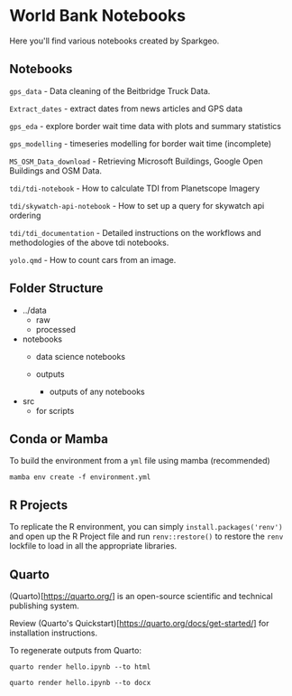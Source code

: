 # World Bank Notebooks

Here you'll find various notebooks created by Sparkgeo.
## Notebooks


`gps_data` - Data cleaning of the Beitbridge Truck Data.

`Extract_dates` - extract dates from news articles and GPS data

`gps_eda` - explore border wait time data with plots and summary statistics

`gps_modelling` - timeseries modelling for border wait time (incomplete)

`MS_OSM_Data_download` - Retrieving Microsoft Buildings, Google Open Buildings and OSM Data.

`tdi/tdi-notebook` - How to calculate TDI from Planetscope Imagery

`tdi/skywatch-api-notebook` - How to set up a query for skywatch api ordering

`tdi/tdi_documentation` - Detailed instructions on the workflows and methodologies of the above tdi notebooks.

`yolo.qmd` - How to count cars from an image.
## Folder Structure

- ../data
    - raw 
    - processed
- notebooks
    - data science notebooks
    
  - outputs
      - outputs of any notebooks
- src
    - for scripts

## Conda or Mamba

To build the environment from a `yml` file using mamba (recommended)

`mamba env create -f environment.yml`

## R Projects

To replicate the R environment, you can simply `install.packages('renv')` and open up the R Project file and run `renv::restore()` to restore the `renv` lockfile to load in all the appropriate libraries.

## Quarto

(Quarto)[https://quarto.org/] is an open-source scientific and technical publishing system.

Review (Quarto's Quickstart)[https://quarto.org/docs/get-started/] for installation instructions.


To regenerate outputs from Quarto:

`quarto render hello.ipynb --to html`

`quarto render hello.ipynb --to docx`